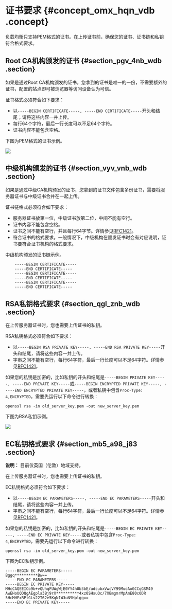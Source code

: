 # 证书要求 {#concept_omx_hqn_vdb .concept}

负载均衡只支持PEM格式的证书。在上传证书前，确保您的证书、证书链和私钥符合格式要求。

## Root CA机构颁发的证书 {#section_pgv_4nb_wdb .section}

如果是通过Root CA机构颁发的证书，您拿到的证书是唯一的一份，不需要额外的证书，配置的站点即可被浏览器等访问设备认为可信。

证书格式必须符合如下要求：

-   以`-----BEGIN CERTIFICATE-----, -----END CERTIFICATE-----`开头和结尾；请将这些内容一并上传。
-   每行64个字符，最后一行长度可以不足64个字符。
-   证书内容不能包含空格。

下图为PEM格式的证书示例。

![](http://static-aliyun-doc.oss-cn-hangzhou.aliyuncs.com/assets/img/4142/15584043762839_zh-CN.jpg)

## 中级机构颁发的证书 {#section_vyv_vnb_wdb .section}

如果是通过中级CA机构颁发的证书，您拿到的证书文件包含多份证书，需要将服务器证书与中级证书合并在一起上传。

证书链格式必须符合如下要求：

-   服务器证书放第一位，中级证书放第二位，中间不能有空行。
-   证书内容不能包含空格。
-   证书之间不能有空行，并且每行64字节。详情参见[RFC1421](https://tools.ietf.org/html/rfc1421)。
-   符合证书的格式要求。一般情况下，中级机构在颁发证书时会有对应说明，证书要符合证书机构的格式要求。

中级机构颁发的证书链示例。

```
    -----BEGIN CERTIFICATE-----
    -----END CERTIFICATE-----
    -----BEGIN CERTIFICATE-----
    -----END CERTIFICATE-----
    -----BEGIN CERTIFICATE-----
    -----END CERTIFICATE-----
```

## RSA私钥格式要求 {#section_qgl_znb_wdb .section}

在上传服务器证书时，您也需要上传证书的私钥。

RSA私钥格式必须符合如下要求：

-   以`-----BEGIN RSA PRIVATE KEY-----, -----END RSA PRIVATE KEY-----`开头和结尾，请将这些内容一并上传。
-   字串之间不能有空行，每行64字符，最后一行长度可以不足64字符。详情参见[RFC1421](https://tools.ietf.org/html/rfc1421)。

如果您的私钥是加密的，比如私钥的开头和结尾是`-----BEGIN PRIVATE KEY-----, -----END PRIVATE KEY-----`或`-----BEGIN ENCRYPTED PRIVATE KEY-----, -----END ENCRYPTED PRIVATE KEY-----`，或者私钥中包含`Proc-Type: 4,ENCRYPTED`，需要先运行以下命令进行转换：

```
openssl rsa -in old_server_key.pem -out new_server_key.pem
```

下图为RSA私钥示例。

![](http://static-aliyun-doc.oss-cn-hangzhou.aliyuncs.com/assets/img/4142/15584043762840_zh-CN.jpg)

## EC私钥格式要求 {#section_mb5_a98_j83 .section}

**说明：** 目前仅英国（伦敦）地域支持。

在上传服务器证书时，您也需要上传证书的私钥。

EC私钥格式必须符合如下要求：

-   以`-----BEGIN EC PARAMETERS-----, -----END EC PARAMETERS-----`开头和结尾，请将这些内容一并上传。
-   字串之间不能有空行，每行64字符，最后一行长度可以不足64字符。详情参见[RFC1421](https://tools.ietf.org/html/rfc1421)。

如果您的私钥是加密的，比如私钥的开头和结尾是`-----BEGIN EC PRIVATE KEY-----, -----END EC PRIVATE KEY-----`或者私钥中包含`Proc-Type: 4,ENCRYPTED`，需要先运行以下命令进行转换：

``` {#codeblock_bsj_oro_u6k}
openssl rsa -in old_server_key.pem -out new_server_key.pem
```

下图为EC私钥示例。

``` {#codeblock_wo7_3cj_9ap}
-----BEGIN EC PARAMETERS-----
Bggq**********Bw==
-----END EC PARAMETERS-----
-----BEGIN EC PRIVATE KEY-----
MHcCAQEEICo9b+vQUhqFUWgWjE0YY4h0b3bE/udcubxVwcVY99MuoAoGCCqGSM49
AwEHoUQDQgAEgpla3Bj9rX**********4xz0SHsuQc/7XBmgmrMpAmE80c0DR
5HcMHFxRPtGLv22T62e5KqN1W3uN9Hplgg==
-----END EC PRIVATE KEY-----
```

